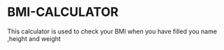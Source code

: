 # BMI-CALCULATOR
This calculator is used to check your BMI when you have filled you name ,height and weight
